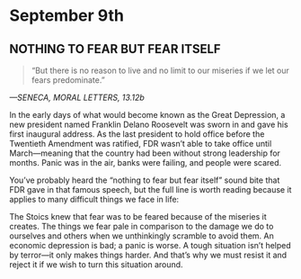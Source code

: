 # September 9th
## NOTHING TO FEAR BUT FEAR ITSELF

> “But there is no reason to live and no limit to our miseries if we let our fears predominate.”

*—SENECA, MORAL LETTERS, 13.12b*

In the early days of what would become known as the Great Depression, a new president named Franklin Delano Roosevelt was sworn in and gave his first inaugural address. As the last president to hold office before the Twentieth Amendment was ratified, FDR wasn’t able to take office until March—meaning that the country had been without strong leadership for months. Panic was in the air, banks were failing, and people were scared.

You’ve probably heard the “nothing to fear but fear itself” sound bite that FDR gave in that famous speech, but the full line is worth reading because it applies to many difficult things we face in life:

The Stoics knew that fear was to be feared because of the miseries it creates. The things we fear pale in comparison to the damage we do to ourselves and others when we unthinkingly scramble to avoid them. An economic depression is bad; a panic is worse. A tough situation isn’t helped by terror—it only makes things harder. And that’s why we must resist it and reject it if we wish to turn this situation around.

